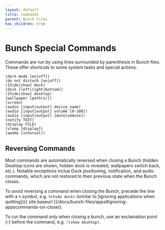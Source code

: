 ```yaml
---
layout: default
title: Commands
parent: Bunch Files
has_children: true
---
```

# Bunch Special Commands

Commands are run by using lines surrounded by parenthesis in Bunch files. These offer shortcuts to some system tasks and special actions.

```
(dark mode [on|off])
(do not disturb [on|off])
([hide|show] dock)
(dock [left|right|bottom])
([hide|show] desktop)
(wallpaper [path(s)])
(screen)
(audio [input|output] device_name)
(audio [input|output] volume [0-100])
(audio [input|output] [mute|unmute])
(notify TEXT)
(display FILE)
(sleep [display])
(awake [interval])
```

## Reversing Commands

Most commands are automatically reversed when closing a Bunch (hidden Desktop icons are shown, hidden dock is revealed, wallpapers switch back, etc.). Notable exceptions inclue Dock positioning, notification, and audio commands, which are not restored to their previous state when the Bunch closes.

To _avoid_ reversing a command when closing the Bunch, precede the line with a `%` symbol, e.g. `%(hide dock)` (similar to [ignoring applications when quitting]({{ site.baseurl }}/docs/bunch-files/apps#ignoring-appscommands-on-close)). 

To run the command _only_ when closing a bunch, use an exclamation point (`!`) before the command, e.g. `!(show desktop)`.

